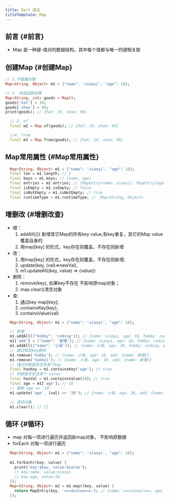 ```yaml
---
title: Dart 语法
titleTemplate: Map
---				
```


## 前言 {#前言}
* Map 是一种键-值对的数据结构，其中每个值都与唯一的键相关联

## 创建Map {#创建Map}

```dart
// 1.字面量创建
Map<String, Object> m1 = {"name": 'xiaoyi', "age": 18};

// 2. 构造函数创建
Map<String, int> goods = Map();
goods['hat'] = 19;
goods['shoe'] = 99;
print(goods); // {hat: 19, shoe: 99}

  // 3. of
  final m2 = Map.of(goods); // {hat: 19, shoe: 99}

  //4. from
  final m3 = Map.from(goods); // {hat: 19, shoe: 99}
```

## Map常用属性 {#Map常用属性}
```dart
  Map<String, Object> m1 = {"name": 'xiaoyi', "age": 18};
  final len = m1.length; // 2
  final keys = m1.keys; // (name, age)
  final entries = m1.entries; // (MapEntry(name: xiaoyi), MapEntry(age: 18))
  final isEmpty = m1.isEmpty; // false
  final isNotEmpty = m1.isNotEmpty; // true
  final runtimeType = m1.runtimeType; // _Map<String, Object>
```

## 增删改 {#增删改查}
* 增： 
    1. addAll({}) 新增其它Map的所有key value,有key重复，其它的Map value覆盖自身的
    2. 用map[key] 的形式，key存在则覆盖，不存在则新增
* 改：
    1. 用map[key] 的形式，key存在则覆盖，不存在则新增; 
    2. update(key, (val)=>newVal), 
    3. m1.updateAll((key, value) => {value})
* 删除：
    1. remove(key), 如果key不存在 不影响原map对象； 
    2. map.clear()清空对象
* 查: 
    1. 通过key map[key]; 
    2. containsKey(key); 
    3. containsValue(val)

```dart 
  Map<String, Object> m1 = {"name": 'xiaoyi', "age": 18};

  // 新增
  m1.addAll({"hobby": 'coding'}); // {name: xiaoyi, age: 18, hobby: coding}
  m1['add'] = {"name": '新增'}; // {name: xiaoyi, age: 18, hobby: coding, add: {name: 新增}}
  m1.addAll({"name": '小易'}); // {name: 小易, age: 18, hobby: coding, add: {name: 新增}}
  // 通过指定key删除
  m1.remove('hobby'); // {name: 小易, age: 18, add: {name: 新增}}
  m1.remove('hobby1'); // {name: 小易, age: 18, add: {name: 新增}}
  // 通过判断是否包含某个key
  final hasKey = m1.containsKey('age'); // true
  // 判断是否包含某个 value
  final hasVal = m1.containsValue(18); // true
  final age = m1['age']; // 18
  // 更新 age => '20'
  m1.update('age', (val) => '20'); // {name: 小易, age: 20, add: {name: 新增}}

  // 清空对象
  m1.clear(); // {}

```

## 循环 {#循环}
* map 对每一项进行遍历并返回新map对象， 不影响原数据
* forEach 对每一项进行遍历

```dart
  Map<String, Object> m1 = {"name": 'xiaoyi', "age": 18};
  
  m1.forEach((key, value) {
    print('key:$key, value:$value');
    // key:name, value:xiaoyi
    // key:age, value:18
  });
  Map<String, Object> m2 = m1.map((key, value) {
    return MapEntry(key, '===$value==='); // {name: ===xiaoyi===, age: ===18===}
  });
```